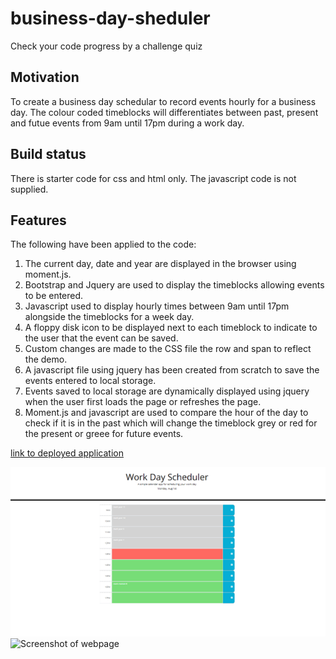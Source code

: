 # business-day-sheduler

Check your code progress by a challenge quiz

## Motivation

To create a business day schedular to record events hourly for a business day. The colour coded timeblocks will differentiates between past, present and futue events from 9am until 17pm during a work day.

## Build status

There is starter code for css and html only. The javascript code is not supplied.

## Features

The following have been applied to the code:

1. The current day, date and year are displayed in the browser using moment.js.
2. Bootstrap and Jquery are used to display the timeblocks allowing events to be entered.
3. Javascript used to display hourly times between 9am until 17pm alongside the timeblocks for a week day.
4. A floppy disk icon to be displayed next to each timeblock to indicate to the user that the event can be saved.
5. Custom changes are made to the CSS file the row and span to reflect the demo.
6. A javascript file using jquery has been created from scratch to save the events entered to local storage.
7. Events saved to local storage are dynamically displayed using jquery when the user first loads the page or refreshes the page.
8. Moment.js and javascript are used to compare the hour of the day to check if it is in the past which will change the timeblock grey or red for the present or greee for future events.

[link to deployed application](https://smiller-2019.github.io/business-day-sheduler/)

![Screenshot of webpage](https://github.com/smiller-2019/business-day-sheduler/blob/main/assets/images/desktop-image.png)
![Screenshot of webpage](https://github.com/smiller-2019/coding-progress-quiz/blob/main/assets/images/mobile-image.png)
